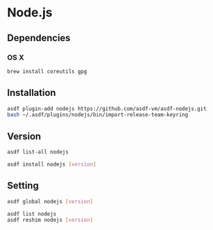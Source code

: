 # Node.js

## Dependencies

### OS X

```sh
brew install coreutils gpg
```

## Installation

```sh
asdf plugin-add nodejs https://github.com/asdf-vm/asdf-nodejs.git
bash ~/.asdf/plugins/nodejs/bin/import-release-team-keyring
```

## Version

```sh
asdf list-all nodejs
```

```sh
asdf install nodejs [version]
```

## Setting

```sh
asdf global nodejs [version]
```

```sh
asdf list nodejs
asdf reshim nodejs [version]
```
